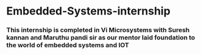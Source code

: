 # Embedded-Systems-internship
### This internship is completed in Vi Microsystems with Suresh kannan and Maruthu pandi sir as our mentor laid foundation to the world of embedded systems and IOT
